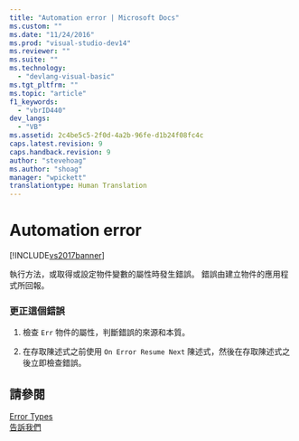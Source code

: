```yaml
---
title: "Automation error | Microsoft Docs"
ms.custom: ""
ms.date: "11/24/2016"
ms.prod: "visual-studio-dev14"
ms.reviewer: ""
ms.suite: ""
ms.technology: 
  - "devlang-visual-basic"
ms.tgt_pltfrm: ""
ms.topic: "article"
f1_keywords: 
  - "vbrID440"
dev_langs: 
  - "VB"
ms.assetid: 2c4be5c5-2f0d-4a2b-96fe-d1b24f08fc4c
caps.latest.revision: 9
caps.handback.revision: 9
author: "stevehoag"
ms.author: "shoag"
manager: "wpickett"
translationtype: Human Translation
---
```

# Automation error
[!INCLUDE[vs2017banner](../../../csharp/includes/vs2017banner.md)]

執行方法，或取得或設定物件變數的屬性時發生錯誤。  錯誤由建立物件的應用程式所回報。  
  
### 更正這個錯誤  
  
1.  檢查 `Err` 物件的屬性，判斷錯誤的來源和本質。  
  
2.  在存取陳述式之前使用 `On Error Resume Next` 陳述式，然後在存取陳述式之後立即檢查錯誤。  
  
## 請參閱  
 [Error Types](../../../visual-basic/programming-guide/language-features/error-types.md)   
 [告訴我們](/visual-studio/ide/talk-to-us)